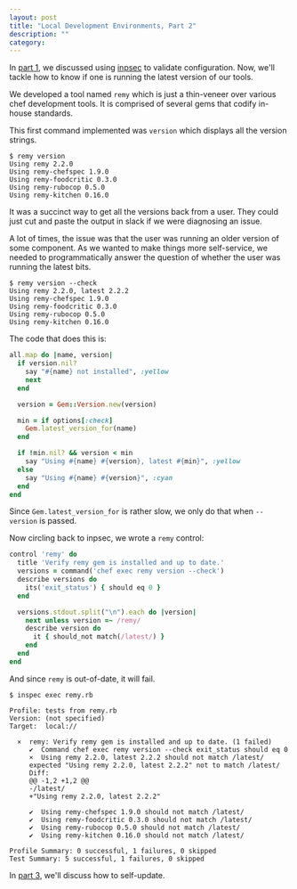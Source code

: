 ```yaml
---
layout: post
title: "Local Development Environments, Part 2"
description: ""
category:
---
```


In [part 1](/2020/01/26/local-dev-env-part-1.html), we discussed using [inpsec](https://inspec.io)
to validate configuration. Now, we'll tackle how to know if one is running the latest version of
our tools.

We developed a tool named `remy` which is just a thin-veneer over various chef development tools.
It is comprised of several gems that codify in-house standards.

This first command implemented was `version` which displays all the version strings.

~~~
$ remy version
Using remy 2.2.0
Using remy-chefspec 1.9.0
Using remy-foodcritic 0.3.0
Using remy-rubocop 0.5.0
Using remy-kitchen 0.16.0
~~~

It was a succinct way to get all the versions back from a user. They could just cut and paste the
output in slack if we were diagnosing an issue.

A lot of times, the issue was that the user was running an older version of some component. As we
wanted to make things more self-service, we needed to programmatically answer the question of whether
the user was running the latest bits.

~~~
$ remy version --check
Using remy 2.2.0, latest 2.2.2
Using remy-chefspec 1.9.0
Using remy-foodcritic 0.3.0
Using remy-rubocop 0.5.0
Using remy-kitchen 0.16.0
~~~

The code that does this is:

~~~ ruby
all.map do |name, version|
  if version.nil?
    say "#{name} not installed", :yellow
    next
  end

  version = Gem::Version.new(version)

  min = if options[:check]
    Gem.latest_version_for(name)
  end

  if !min.nil? && version < min
    say "Using #{name} #{version}, latest #{min}", :yellow
  else
    say "Using #{name} #{version}", :cyan
  end
end
~~~

Since `Gem.latest_version_for` is rather slow, we only do that when `--version` is passed.

Now circling back to inpsec, we wrote a `remy` control:
~~~ ruby
control 'remy' do
  title 'Verify remy gem is installed and up to date.'
  versions = command('chef exec remy version --check')
  describe versions do
    its('exit_status') { should eq 0 }
  end

  versions.stdout.split("\n").each do |version|
    next unless version =~ /remy/
    describe version do
      it { should_not match(/latest/) }
    end
  end
end
~~~

And since `remy` is out-of-date, it will fail.
~~~
$ inspec exec remy.rb

Profile: tests from remy.rb
Version: (not specified)
Target:  local://

  ×  remy: Verify remy gem is installed and up to date. (1 failed)
     ✔  Command chef exec remy version --check exit_status should eq 0
     ×  Using remy 2.2.0, latest 2.2.2 should not match /latest/
     expected "Using remy 2.2.0, latest 2.2.2" not to match /latest/
     Diff:
     @@ -1,2 +1,2 @@
     -/latest/
     +"Using remy 2.2.0, latest 2.2.2"

     ✔  Using remy-chefspec 1.9.0 should not match /latest/
     ✔  Using remy-foodcritic 0.3.0 should not match /latest/
     ✔  Using remy-rubocop 0.5.0 should not match /latest/
     ✔  Using remy-kitchen 0.16.0 should not match /latest/

Profile Summary: 0 successful, 1 failures, 0 skipped
Test Summary: 5 successful, 1 failures, 0 skipped
~~~

In [part 3](/2020/01/28/local-dev-env-part-3.html), we'll discuss how to self-update.
